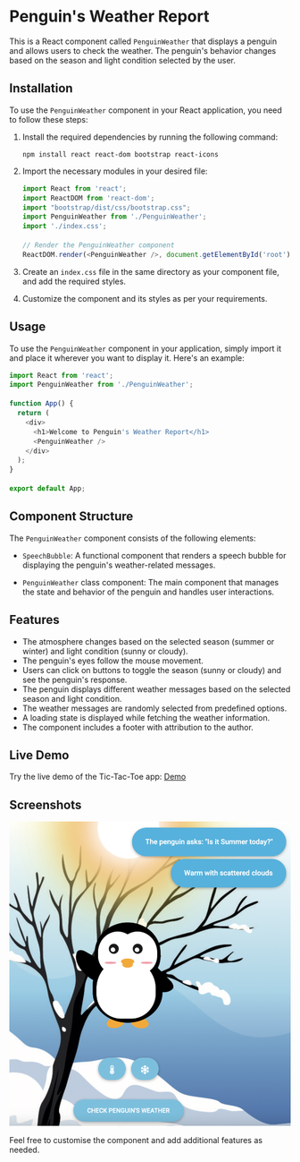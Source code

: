 # Penguin's Weather Report

This is a React component called `PenguinWeather` that displays a penguin and allows users to check the weather. The penguin's behavior changes based on the season and light condition selected by the user.

## Installation

To use the `PenguinWeather` component in your React application, you need to follow these steps:

1. Install the required dependencies by running the following command:

   ```
   npm install react react-dom bootstrap react-icons
   ```

2. Import the necessary modules in your desired file:

   ```javascript
   import React from 'react';
   import ReactDOM from 'react-dom';
   import "bootstrap/dist/css/bootstrap.css";
   import PenguinWeather from './PenguinWeather';
   import './index.css';

   // Render the PenguinWeather component
   ReactDOM.render(<PenguinWeather />, document.getElementById('root'));
   ```

3. Create an `index.css` file in the same directory as your component file, and add the required styles.

4. Customize the component and its styles as per your requirements.

## Usage

To use the `PenguinWeather` component in your application, simply import it and place it wherever you want to display it. Here's an example:

```javascript
import React from 'react';
import PenguinWeather from './PenguinWeather';

function App() {
  return (
    <div>
      <h1>Welcome to Penguin's Weather Report</h1>
      <PenguinWeather />
    </div>
  );
}

export default App;
```

## Component Structure

The `PenguinWeather` component consists of the following elements:

- `SpeechBubble`: A functional component that renders a speech bubble for displaying the penguin's weather-related messages.

- `PenguinWeather` class component: The main component that manages the state and behavior of the penguin and handles user interactions.


## Features

- The atmosphere changes based on the selected season (summer or winter) and light condition (sunny or cloudy).
- The penguin's eyes follow the mouse movement.
- Users can click on buttons to toggle the season (sunny or cloudy) and see the penguin's response.
- The penguin displays different weather messages based on the selected season and light condition.
- The weather messages are randomly selected from predefined options.
- A loading state is displayed while fetching the weather information.
- The component includes a footer with attribution to the author.

## Live Demo

Try the live demo of the Tic-Tac-Toe app: [Demo](http://anyaparanya.com/penguin-weather)


## Screenshots

![penguin-weather](preview.png)

Feel free to customise the component and add additional features as needed.